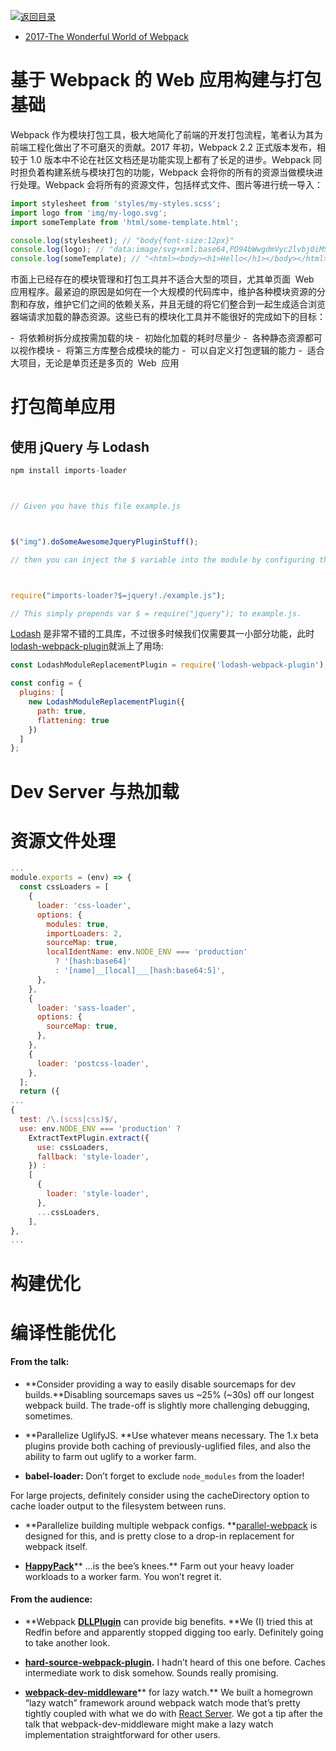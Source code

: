 [![返回目录](https://parg.co/UYp)](https://parg.co/Ubt)

* [2017-The Wonderful World of Webpack](http://jackhiston.com/2017/9/4/the-wonderful-world-of-webpack/#)

# 基于 Webpack 的 Web 应用构建与打包基础

Webpack 作为模块打包工具，极大地简化了前端的开发打包流程，笔者认为其为前端工程化做出了不可磨灭的贡献。2017 年初，Webpack 2.2 正式版本发布，相较于 1.0 版本中不论在社区文档还是功能实现上都有了长足的进步。Webpack 同时担负着构建系统与模块打包的功能，Webpack 会将你的所有的资源当做模块进行处理。Webpack 会将所有的资源文件，包括样式文件、图片等进行统一导入：

```js
import stylesheet from 'styles/my-styles.scss';
import logo from 'img/my-logo.svg';
import someTemplate from 'html/some-template.html';

console.log(stylesheet); // "body{font-size:12px}"
console.log(logo); // "data:image/svg+xml;base64,PD94bWwgdmVyc2lvbj0iMS4wIiBlbmNvZGluZz0iVVRGLTgiIHN0YW5kYWxvbmU9Im5[...]"
console.log(someTemplate); // "<html><body><h1>Hello</h1></body></html>"
```

市面上已经存在的模块管理和打包工具并不适合大型的项目，尤其单页面  Web  应用程序。最紧迫的原因是如何在一个大规模的代码库中，维护各种模块资源的分割和存放，维护它们之间的依赖关系，并且无缝的将它们整合到一起生成适合浏览器端请求加载的静态资源。这些已有的模块化工具并不能很好的完成如下的目标：

-  将依赖树拆分成按需加载的块
-  初始化加载的耗时尽量少
-  各种静态资源都可以视作模块
-  将第三方库整合成模块的能力
-  可以自定义打包逻辑的能力
-  适合大项目，无论是单页还是多页的  Web  应用

# 打包简单应用

## 使用 jQuery 与 Lodash

```js
npm install imports-loader



// Given you have this file example.js



$("img").doSomeAwesomeJqueryPluginStuff();

// then you can inject the $ variable into the module by configuring the imports-loader like this:



require("imports-loader?$=jquery!./example.js");

// This simply prepends var $ = require("jquery"); to example.js.
```

[Lodash](https://lodash.com/) 是非常不错的工具库，不过很多时候我们仅需要其一小部分功能，此时[lodash-webpack-plugin](https://github.com/lodash/lodash-webpack-plugin)就派上了用场:

```js
const LodashModuleReplacementPlugin = require('lodash-webpack-plugin');

const config = {
  plugins: [
    new LodashModuleReplacementPlugin({
      path: true,
      flattening: true
    })
  ]
};
```

# Dev Server 与热加载

# 资源文件处理

```js
...
module.exports = (env) => {
  const cssLoaders = [
    {
      loader: 'css-loader',
      options: {
        modules: true,
        importLoaders: 2,
        sourceMap: true,
        localIdentName: env.NODE_ENV === 'production'
          ? '[hash:base64]'
          : '[name]__[local]___[hash:base64:5]',
      },
    },
    {
      loader: 'sass-loader',
      options: {
        sourceMap: true,
      },
    },
    {
      loader: 'postcss-loader',
    },
  ];
  return ({
...
{
  test: /\.(scss|css)$/,
  use: env.NODE_ENV === 'production' ?
    ExtractTextPlugin.extract({
      use: cssLoaders,
      fallback: 'style-loader',
    }) :
    [
      {
        loader: 'style-loader',
      },
      ...cssLoaders,
    ],
},
...
```

# 构建优化

# 编译性能优化

#### From the talk:

* **Consider providing a way to easily disable sourcemaps for dev builds.**Disabling sourcemaps saves us ~25% (~30s) off our longest webpack build. The trade-off is slightly more challenging debugging, sometimes.

* **Parallelize UglifyJS. **Use whatever means necessary. The 1.x beta plugins provide both caching of previously-uglified files, and also the ability to farm out uglify to a worker farm.

* **babel-loader:** Don’t forget to exclude `node_modules` from the loader!

For large projects, definitely consider using the cacheDirectory option to cache loader output to the filesystem between runs.

* **Parallelize building multiple webpack configs. **[parallel-webpack](https://github.com/trivago/parallel-webpack) is designed for this, and is pretty close to a drop-in replacement for webpack itself.

- [**HappyPack**](https://github.com/amireh/happypack)** …is the bee’s knees.** Farm out your heavy loader workloads to a worker farm. You won’t regret it.

#### From the audience:

* **Webpack **[**DLLPlugin**](https://webpack.js.org/plugins/dll-plugin/)** can provide big benefits. **We (I) tried this at Redfin before and apparently stopped digging too early. Definitely going to take another look.

- [**hard-source-webpack-plugin**](https://github.com/mzgoddard/hard-source-webpack-plugin)**.** I hadn’t heard of this one before. Caches intermediate work to disk somehow. Sounds really promising.

* [**webpack-dev-middleware**](https://github.com/webpack/webpack-dev-middleware)** for lazy watch.** We built a homegrown “lazy watch” framework around webpack watch mode that’s pretty tightly coupled with what we do with [React Server](https://github.com/redfin/react-server). We got a tip after the talk that webpack-dev-middleware might make a lazy watch implementation straightforward for other users.
